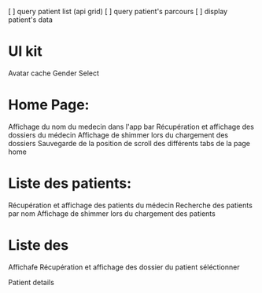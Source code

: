 [ ] query patient list (api grid)
[ ] query patient's parcours
[ ] display patient's data

# UI kit
Avatar cache
Gender Select

# Home Page:
Affichage du nom du medecin dans l'app bar
Récupération et affichage des dossiers du médecin
Affichage de shimmer lors du chargement des dossiers
Sauvegarde de la position de scroll des différents tabs de la page home

# Liste des patients:
Récupération et affichage des patients du médecin
Recherche des patients par nom
Affichage de shimmer lors du chargement des patients

# Liste des 
Affichafe
Récupération et affichage des dossier du patient séléctionner

Patient details


